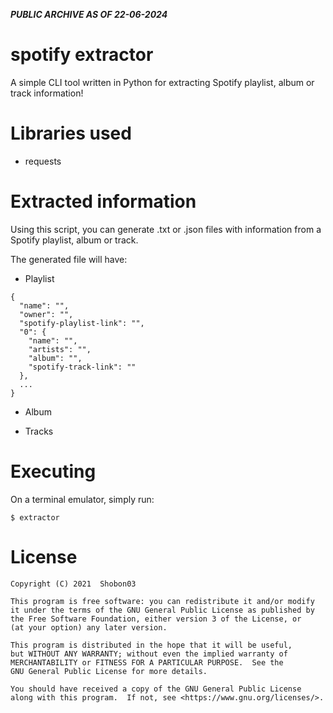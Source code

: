 _**PUBLIC ARCHIVE AS OF 22-06-2024**_

# spotify extractor

A simple CLI tool written in Python for extracting Spotify playlist, album or track information!

# Libraries used

- requests

# Extracted information

Using this script, you can generate .txt or .json files with information from a Spotify playlist, album or track.

The generated file will have:

- Playlist

```
{
  "name": "",
  "owner": "",
  "spotify-playlist-link": "",
  "0": {
    "name": "",
    "artists": "",
    "album": "",
    "spotify-track-link": ""
  },
  ...
}
```

- Album

- Tracks

# Executing

On a terminal emulator, simply run:

`$ extractor`

# License

```
Copyright (C) 2021  Shobon03

This program is free software: you can redistribute it and/or modify
it under the terms of the GNU General Public License as published by
the Free Software Foundation, either version 3 of the License, or
(at your option) any later version.

This program is distributed in the hope that it will be useful,
but WITHOUT ANY WARRANTY; without even the implied warranty of
MERCHANTABILITY or FITNESS FOR A PARTICULAR PURPOSE.  See the
GNU General Public License for more details.

You should have received a copy of the GNU General Public License
along with this program.  If not, see <https://www.gnu.org/licenses/>.
```
